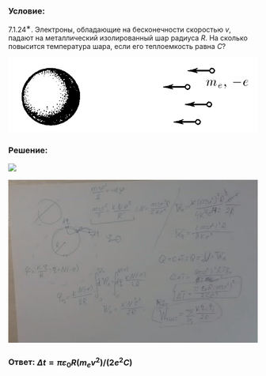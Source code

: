 ###  Условие:

$7.1.24^{∗}.$ Электроны, обладающие на бесконечности скоростью $v$, падают на металлический изолированный шар радиуса $R$. На сколько повысится температура шара, если его теплоемкость равна $C$?

![К задаче $7.1.24$|794x240, 50%](../../img/7.1.24/7.1.24.png)

###  Решение:

![](https://www.youtube.com/embed/bBCXOC5uFUQ)

![|1443x948, 80%](../../img/7.1.24/01.png)

###  Ответ: $\Delta t = \pi\varepsilon_0R(m_ev^2)/(2e^2C)$